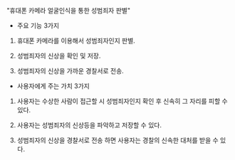 ﻿"휴대폰 카메라 얼굴인식을 통한 성범죄자 판별"


- 주요 기능 3가지

1. 휴대폰 카메라를 이용해서 성범죄자인지 판별.
 
2. 성범죄자의 신상을 확인 및 저장.

3. 성범죄자의 신상을 가까운 경찰서로 전송.



- 사용자에게 주는 가치 3가지

1. 사용자는 수상한 사람이 접근할 시 성범죄자인지 확인 후 신속히 그 자리를 피할 수 있다.

2. 사용자는 성범죄자의 신상등을 파악하고 저장할 수 있다.
 
3. 성범죄자의 신상을 경찰서로 전송 하면 사용자는 경찰의 신속한 대처를 받을 수 있다.